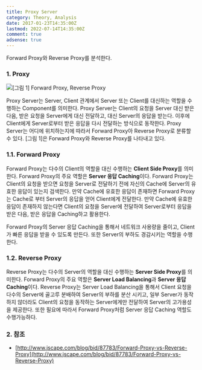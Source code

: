 ```yaml
---
title: Proxy Server
category: Theory, Analysis
date: 2017-01-23T14:35:00Z
lastmod: 2022-07-14T14:35:00Z
comment: true
adsense: true
---
```


Forward Proxy와 Reverse Proxy를 분석한다.

### 1. Proxy

![[그림 1] Forward Proxy, Reverse Proxy]({{site.baseurl}}/images/theory_analysis/Proxy_Server/Proxy.PNG)

Proxy Server는 Server, Client 관계에서 Server 또는 Client를 대신하는 역할을 수행하는 Component를 의미한다. Proxy Server는 Client의 요청을 Server 대신 받은 다음, 받은 요청을 Server에게 대신 전달하고, 대신 Server의 응답을 받는다. 이후에 Client에게 Server로부터 받은 응답을 다시 전달하는 방식으로 동작한다. Proxy Server는 어디에 위치하는지에 따라서 Forward Proxy아 Reverse Proxy로 분류할 수 있다. [그림 1]은 Forward Proxy와 Reverse Proxy를 나타내고 있다.

### 1.1. Forward Proxy

Forward Proxy는 다수의 Client의 역할을 대신 수행하는 **Client Side Proxy**를 의미한다. Forward Proxy의 주요 역할은 **Server 응답 Caching**이다. Forward Proxy는 Client의 요청을 받으면 요청을 Server로 전달하기 전에 자신의 Cache에 Server의 유효한 응답이 있는지 검색한다. 만약 Cache에 유효한 응답이 존재하면 Forward Proxy는 Cache로 부터 Server의 응답을 얻어 Client에게 전달한다. 만약 Cache에 유효한 응답이 존재하지 않는다면 Client의 요청을 Server에 전달하여 Server로부터 응답을 받은 다음, 받은 응답을 Caching하고 활용한다.

Forward Proxy의 Server 응답 Caching을 통해서 네트워크 사용량을 줄이고, Client가 빠른 응답을 받을 수 있도록 만든다. 또한 Server의 부하도 경감시키는 역할을 수행한다.

### 1.2. Reverse Proxy

Reverse Proxy는 다수의 Server의 역할을 대신 수행하는 **Server Side Proxy**를 의미한다. Forward Proxy의 주요 역할은 **Server Load Balancing**과 **Server 응답 Caching**이다. Reverse Proxy는 Server Load Balancing을 통해서 Client 요청을 다수의 Server에 골고루 분배하여 Server의 부하를 분산 시키고, 일부 Server가 동작하지 않더라도 Client의 요청을 동작하는 Server에게만 전달하여 Server의 고가용성을 제공한다. 또한 필요에 따라서 Forward Proxy처럼 Server 응답 Caching 역할도 수행가능하다.

### 2. 참조

* [http://www.jscape.com/blog/bid/87783/Forward-Proxy-vs-Reverse-Proxy](http://www.jscape.com/blog/bid/87783/Forward-Proxy-vs-Reverse-Proxy)
